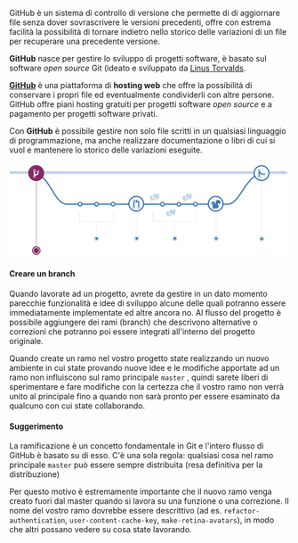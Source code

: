 GitHub è un sistema di controllo di versione che permette di di aggiornare file senza dover sovrascrivere le versioni precedenti, offre con estrema facilità la possibilità di tornare indietro nello storico delle variazioni di un file per recuperare una precedente versione.

**GitHub** nasce per gestire lo sviluppo di progetti software, è basato sul software *open source* Git (ideato e sviluppato da [Linus Torvalds](https://it.wikipedia.org/wiki/Linus_Torvalds).

[**GitHub**](https://github.com/) è una piattaforma di **hosting web** che offre la possibilità di conservare i propri file ed eventualmente condividerli con altre persone. GitHub offre piani hosting gratuiti per progetti software *open source* e a pagamento per progetti software privati.

Con **GitHub** è possibile gestire non solo file scritti in un qualsiasi linguaggio di programmazione, ma anche realizzare documentazione o libri di cui si vuol e mantenere lo storico delle variazioni eseguite.

![flusso](immagini/flusso.jpeg)

#### Creare un branch

Quando lavorate ad un progetto, avrete da gestire in un dato momento parecchie funzionalità e idee di sviluppo alcune delle quali potranno essere immediatamente implementate ed altre ancora no. Al flusso del progetto è possibile aggiungere dei rami (branch) che descrivono alternative o correzioni che potranno poi essere integrati all'interno del progetto originale.

Quando create un ramo nel vostro progetto state realizzando un nuovo ambiente in cui state provando nuove idee e le modifiche apportate ad un ramo non influiscono sul ramo principale `master` , quindi sarete liberi di sperimentare e fare modifiche con la certezza che il vostro ramo non verrà unito al principale fino a quando non sarà pronto per essere esaminato da qualcuno con cui state collaborando.

#### Suggerimento

La ramificazione è un concetto fondamentale in Git e l'intero flusso di GitHub è basato su di esso. C'è una sola regola: qualsiasi cosa nel ramo principale `master`  può essere sempre distribuita (resa definitiva per la distribuzione)

Per questo motivo è estremamente importante che il nuovo ramo venga creato fuori dal master quando si lavora su una funzione o una correzione. Il nome del vostro ramo dovrebbe essere descrittivo (ad es.  `refactor-authentication`, `user-content-cache-key`, `make-retina-avatars`), in modo che altri possano vedere su cosa state lavorando.